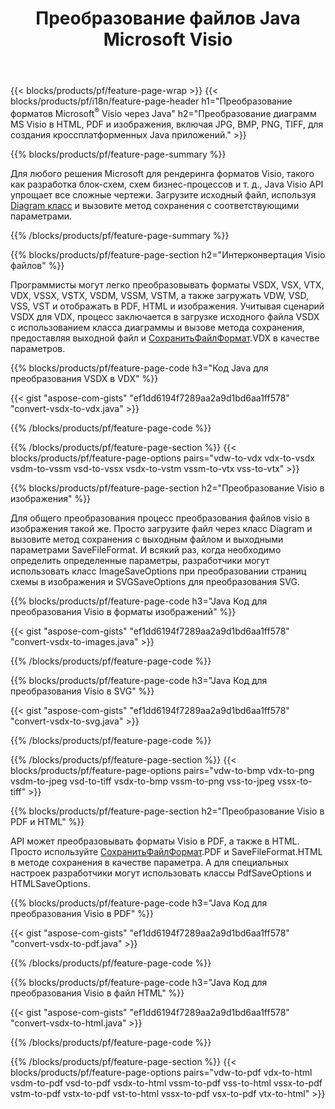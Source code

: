 ﻿---
title: Преобразование файлов Java Microsoft Visio
url: /ru/java/conversion/
description: Преобразование форматов Microsoft Visio VSDX VSX VDX VTX VSSX VSTX VSDM VSTM VSSM VDW VSD VST VSS в изображения HTML и PDF с помощью нескольких строк кода Java.
---
{{< blocks/products/pf/feature-page-wrap >}}
{{< blocks/products/pf/i18n/feature-page-header h1="Преобразование форматов Microsoft<sup>&reg;</sup> Visio через Java" h2="Преобразование диаграмм MS Visio в HTML, PDF и изображения, включая JPG, BMP, PNG, TIFF, для создания кроссплатформенных Java приложений." >}}

{{% blocks/products/pf/feature-page-summary %}}

Для любого решения Microsoft для рендеринга форматов Visio, такого как разработка блок-схем, схем бизнес-процессов и т. д., Java Visio API упрощает все сложные чертежи. Загрузите исходный файл, используя [Diagram класс](https://apireference.aspose.com/diagram/java/com.aspose.diagram/Diagram) и вызовите метод сохранения с соответствующими параметрами.

{{% /blocks/products/pf/feature-page-summary %}}

{{% blocks/products/pf/feature-page-section h2="Интерконвертация Visio файлов" %}}

Программисты могут легко преобразовывать форматы VSDX, VSX, VTX, VDX, VSSX, VSTX, VSDM, VSSM, VSTM, а также загружать VDW, VSD, VSS, VST и отображать в PDF, HTML и изображения. Учитывая сценарий VSDX для VDX, процесс заключается в загрузке исходного файла VSDX с использованием класса диаграммы и вызове метода сохранения, предоставляя выходной файл и [СохранитьФайлФормат](https://apireference.aspose.com/diagram/java/com.aspose.diagram/SaveFileFormat).VDX в качестве параметров. 

{{% blocks/products/pf/feature-page-code h3="Код Java для преобразования VSDX в VDX" %}}

{{< gist "aspose-com-gists" "ef1dd6194f7289aa2a9d1bd6aa1ff578" "convert-vsdx-to-vdx.java" >}}

{{% /blocks/products/pf/feature-page-code %}}

{{% /blocks/products/pf/feature-page-section %}}
{{< blocks/products/pf/feature-page-options pairs="vdw-to-vdx vdx-to-vsdx vsdm-to-vssm vsd-to-vssx vsdx-to-vstm vssm-to-vtx vss-to-vtx" >}}

{{% blocks/products/pf/feature-page-section h2="Преобразование Visio в изображения" %}}

Для общего преобразования процесс преобразования файлов visio в изображения такой же. Просто загрузите файл через класс Diagram и вызовите метод сохранения с выходным файлом и выходными параметрами SaveFileFormat. И всякий раз, когда необходимо определить определенные параметры, разработчики могут использовать класс ImageSaveOptions при преобразовании страниц схемы в изображения и SVGSaveOptions для преобразования SVG.

{{% blocks/products/pf/feature-page-code h3="Java Код для преобразования Visio в форматы изображений" %}}

{{< gist "aspose-com-gists" "ef1dd6194f7289aa2a9d1bd6aa1ff578" "convert-vsdx-to-images.java" >}}

{{% /blocks/products/pf/feature-page-code %}}

{{% blocks/products/pf/feature-page-code h3="Java Код для преобразования Visio в SVG" %}}

{{< gist "aspose-com-gists" "ef1dd6194f7289aa2a9d1bd6aa1ff578" "convert-vsdx-to-svg.java" >}}

{{% /blocks/products/pf/feature-page-code %}}

{{% /blocks/products/pf/feature-page-section %}}
{{< blocks/products/pf/feature-page-options pairs="vdw-to-bmp vdx-to-png vsdm-to-jpeg vsd-to-tiff vsdx-to-bmp vssm-to-png vss-to-jpeg vssx-to-tiff" >}}

{{% blocks/products/pf/feature-page-section h2="Преобразование Visio в PDF и HTML" %}}

API может преобразовывать форматы Visio в PDF, а также в HTML. Просто используйте [СохранитьФайлФормат](https://apireference.aspose.com/diagram/java/com.aspose.diagram/SaveFileFormat).PDF и SaveFileFormat.HTML в методе сохранения в качестве параметра. А для специальных настроек разработчики могут использовать классы PdfSaveOptions и HTMLSaveOptions.

{{% blocks/products/pf/feature-page-code h3="Java Код для преобразования Visio в PDF" %}}

{{< gist "aspose-com-gists" "ef1dd6194f7289aa2a9d1bd6aa1ff578" "convert-vsdx-to-pdf.java" >}}

{{% /blocks/products/pf/feature-page-code %}}

{{% blocks/products/pf/feature-page-code h3="Java Код для преобразования Visio в файл HTML" %}}

{{< gist "aspose-com-gists" "ef1dd6194f7289aa2a9d1bd6aa1ff578" "convert-vsdx-to-html.java" >}}

{{% /blocks/products/pf/feature-page-code %}}

{{% /blocks/products/pf/feature-page-section %}}
{{< blocks/products/pf/feature-page-options pairs="vdw-to-pdf vdx-to-html vsdm-to-pdf vsd-to-pdf vsdx-to-html vssm-to-pdf vss-to-html vssx-to-pdf vstm-to-pdf vstx-to-pdf vst-to-html vssx-to-pdf vsx-to-pdf vtx-to-html" >}}